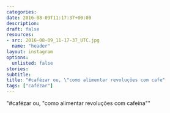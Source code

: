 ```yaml
---
categories:
date: 2016-08-09T11:17:37+00:00
description:
draft: false
resources:
- src: 2016-08-09_11-17-37_UTC.jpg
  name: "header"
layout: instagram
options:
  unlisted: false
stories:
subtitle:
title: "#cafézar ou, \"como alimentar revoluções com cafe"
tags: ["cafézar"]
---
```


"#cafézar ou, \"como alimentar revoluções com cafeína\""
